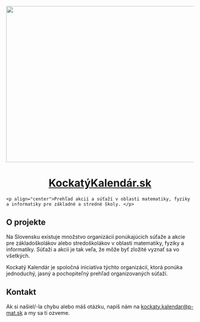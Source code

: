 <p align="center">
	<a href="https://kockatykalendar.sk/">
		<img src="https://user-images.githubusercontent.com/11409143/100660455-561ce080-3352-11eb-8d65-ccba27274ed4.png" width="800" height="421">
		<h1 align="center">KockatýKalendár.sk</h1>
	</a>

	<p align="center">Prehľad akcií a súťaží v oblasti matematiky, fyziky a informatiky pre základné a stredné školy. </p>
</p>


## O projekte

Na Slovensku existuje množstvo organizácií ponúkajúcich súťaže a akcie pre základoškolákov alebo stredoškolákov v oblasti matematiky, fyziky a informatiky. Súťaží a akcií je tak veľa, že môže byť zložité vyznať sa vo všetkých.

Kockatý Kalendár je spoločná iniciatíva týchto organizácií, ktorá ponúka jednoduchý, jasný a pochopiteľný prehľad organizovaných súťaží.


## Kontakt

Ak si našiel/-la chybu alebo máš otázku, napíš nám na kockaty.kalendar@p-mat.sk a my sa ti ozveme.
